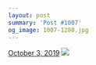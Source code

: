 ```yaml
---
layout: post
summary: 'Post #1007'
og_image: 1007-1280.jpg
---
```


<p>
  <time>
    <a href="/1007">October 3, 2019</a>
  </time>
  <a href="/1007">
    <img src="{{ site.assets_url }}/1007-640.jpg" srcset="{{ site.assets_url }}/1007-320.jpg 320w, {{ site.assets_url }}/1007-640.jpg 640w, {{ site.assets_url }}/1007-960.jpg 960w, {{ site.assets_url }}/1007-1280.jpg 1280w" sizes="(min-width: 700px) 50vw, calc(100vw - 2rem)" />
  </a>
</p>
